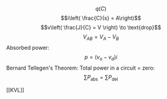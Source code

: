 $$q(C)$$
$$i\left( \frac{C}{s} = A\right)$$
$$v\left( \frac{J}{C} = V \right) \to \text{drop}$$
$$V_{AB}=V_{A}-V_{B}$$
Absorbed power:
$$p=(v_{o}-v_{d})i$$
Bernard Tellegen's Theorem:
Total power in a circuit = zero:
$$\sum P_{\text{abs}} = \sum P_{\text{del}} $$

[[KVL]]
